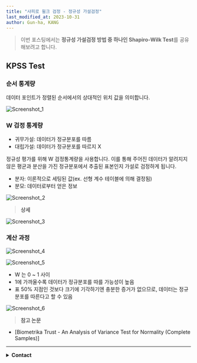 ```yaml
---
title: "샤피로 윌크 검정 - 정규성 가설검정"
last_modified_at: 2023-10-31
author: Gun-ha, KANG
---
```

> 이번 포스팅에서는 **정규성 가설검정 방법 중 하나인 Shapiro-Wilk Test**를 공유해보려고 합니다.

## **KPSS Test**

### **순서 통계량**

데이터 포인트가 정렬된 순서에서의 상대적인 위치 값을 의미합니다.

![Screenshot_1](https://github.com/epozen-dt/epozen-dt.github.io/assets/92897860/e5c5eb03-4ac8-476e-8cef-46a2bedacba7)



### **W 검정 통계량**
  
* 귀무가설: 데이터가 정규분포를 따름
* 대립가설: 데이터가 정규분포를 따르지 X

정규성 평가를 위해 W 검정통계량을 사용합니다. 이를 통해 주어진 데이터가 알려지지않은 평균과 분산을 가진 정규분포에서 추출된 표본인지 가설로 검정하게 됩니다.

* 분자: 이론적으로 세팅된 값(ex. 선형 계수 테이블에 의해 결정됨)
* 분모: 데이터로부터 얻은 정보

![Screenshot_2](https://github.com/epozen-dt/epozen-dt.github.io/assets/92897860/d1d1acb2-f36a-4cb8-b0c6-b01e3e3142c5)

> **상세**

![Screenshot_3](https://github.com/epozen-dt/epozen-dt.github.io/assets/92897860/6fb1b385-6db2-499a-9f45-1b98b3abc347)



### **계산 과정**

![Screenshot_4](https://github.com/epozen-dt/epozen-dt.github.io/assets/92897860/8fef955d-0f58-446a-b377-9e0c73f2ff74)

![Screenshot_5](https://github.com/epozen-dt/epozen-dt.github.io/assets/92897860/c7a4c00d-87dc-41af-a85b-a539e389f02c)

* W 는 0 ~ 1 사이
* 1에 가까울수록 데이터가 정규분포를 따를 가능성이 높음
* 표 50% 지점인 것보다 크기에 기각하기엔 충분한 증거가 없으므로, 데이터는 정규분포를 따른다고 할 수 있음

![Screenshot_6](https://github.com/epozen-dt/epozen-dt.github.io/assets/92897860/0f0d7980-1b76-40c1-acfd-bfa4bc552472)





> **참고 논문**  

* [Biometrika Trust - An Analysis of Variance Test for Normality (Complete Samples)]

---

<details>
  <summary><b>Contact</b></summary>

<b>Author. </b>KangGunha

<b>Email. </b>zxcvbnm9931@epozen.com

</details>
